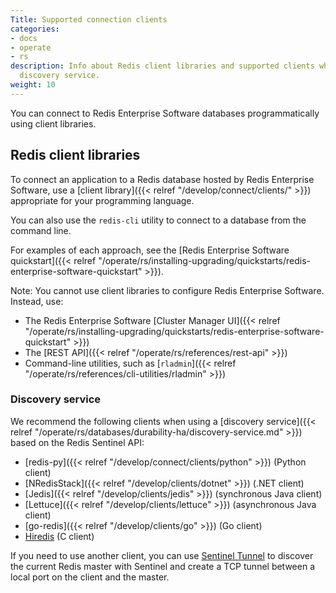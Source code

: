 ```yaml
---
Title: Supported connection clients
categories:
- docs
- operate
- rs
description: Info about Redis client libraries and supported clients when using the
  discovery service.
weight: 10
---
```

You can connect to Redis Enterprise Software databases programmatically using client libraries.

## Redis client libraries

To connect an application to a Redis database hosted by Redis Enterprise Software, use a [client library]({{< relref "/develop/connect/clients/" >}}) appropriate for your programming language.

You can also use the `redis-cli` utility to connect to a database from the command line.

For examples of each approach, see the [Redis Enterprise Software quickstart]({{< relref "/operate/rs/installing-upgrading/quickstarts/redis-enterprise-software-quickstart" >}}).

Note: You cannot use client libraries to configure Redis Enterprise Software.  Instead, use:

- The Redis Enterprise Software [Cluster Manager UI]({{< relref "/operate/rs/installing-upgrading/quickstarts/redis-enterprise-software-quickstart" >}})
- The [REST API]({{< relref "/operate/rs/references/rest-api" >}})
- Command-line utilities, such as [`rladmin`]({{< relref "/operate/rs/references/cli-utilities/rladmin" >}})

### Discovery service

We recommend the following clients when using a [discovery service]({{< relref "/operate/rs/databases/durability-ha/discovery-service.md" >}}) based on the Redis Sentinel API:

- [redis-py]({{< relref "/develop/connect/clients/python" >}}) (Python client)
- [NRedisStack]({{< relref "/develop/clients/dotnet" >}}) (.NET client)
- [Jedis]({{< relref "/develop/clients/jedis" >}}) (synchronous Java client)
- [Lettuce]({{< relref "/develop/clients/lettuce" >}}) (asynchronous Java client)
- [go-redis]({{< relref "/develop/clients/go" >}}) (Go client)
- [Hiredis](https://github.com/redis/hiredis) (C client)

If you need to use another client, you can use [Sentinel Tunnel](https://github.com/RedisLabs/sentinel_tunnel)
to discover the current Redis master with Sentinel and create a TCP tunnel between a local port on the client and the master.

